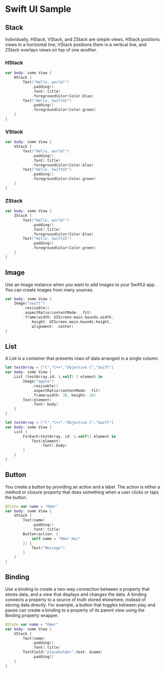# Swift UI Sample

## Stack
Individually, HStack, VStack, and ZStack are simple views. HStack positions views in a horizontal line, VStack positions them in a vertical line, and ZStack overlays views on top of one another.
### HStack
```swift
var body: some View {
    HStack {
        Text("Hello, world!")
            .padding()
            .font(.title)
            .foregroundColor(Color.blue)
        Text("Hello, SwiftUI")
            .padding()
            .foregroundColor(Color.green)
    }
}
```
### VStack
```swift
var body: some View {
    VStack {
        Text("Hello, world!")
            .padding()
            .font(.title)
            .foregroundColor(Color.blue)
        Text("Hello, SwiftUI")
            .padding()
            .foregroundColor(Color.green)
    }
}
```
### ZStack
```swift
var body: some View {
    ZStack {
        Text("Hello, world!")
            .padding()
            .font(.title)
            .foregroundColor(Color.blue)
        Text("Hello, SwiftUI")
            .padding()
            .foregroundColor(Color.green)
    }
}
```
## Image
Use an Image instance when you want to add images to your SwiftUI app. You can create images from many sources.
```swift
var body: some View {
    Image("swift")
        .resizable()
        .aspectRatio(contentMode: .fit)
        .frame(width: UIScreen.main.bounds.width,
            height: UIScreen.main.bounds.height,
            alignment: .center)
}
```

## List
A List is a container that presents rows of data arranged in a single column.
```swift
let testArray = ["C","C++","Objective C","Swift"]
var body: some View {
    List (testArray,id: \.self) { element in
        Image("apple")
            .resizable()
            .aspectRatio(contentMode: .fit)
            .frame(width: 30, height: 30)
        Text(element)
            .font(.body)
    }
}
```
```swift
let testArray = ["C","C++","Objective C","Swift"]
var body: some View {
    List {
        ForEach(testArray, id: \.self){ element in
            Text(element)
                .font(.body)
        }
    }
}
```
## Button
You create a button by providing an action and a label. The action is either a method or closure property that does something when a user clicks or taps the button. 
```swift
@State var name = "Omer"
var body: some View {
    VStack {
        Text(name)
            .padding()
            .font(.title)            
        Button(action: {
            self.name = "Omer Koc"
        }) {
            Text("Message")
        }
    }
}
```
## Binding
Use a binding to create a two-way connection between a property that stores data, and a view that displays and changes the data. A binding connects a property to a source of truth stored elsewhere, instead of storing data directly. For example, a button that toggles between play and pause can create a binding to a property of its parent view using the Binding property wrapper.
```swift
@State var name = "Omer"
var body: some View {
    VStack {
        Text(name)
            .padding()
            .font(.title)
        TextField("placeholder",text: $name)
            .padding()
    }
}
```
